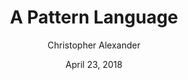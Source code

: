 ---
date: April 23, 2018
title: A Pattern Language
author: Christopher Alexander
link: https://www.amazon.com/dp/0195019199
image: images/books/pattern-language.jpg
description: The book creates a new language, what the authors call a pattern language derived from timeless entities called patterns. Patterns describe a problem and then offer a solution.

---